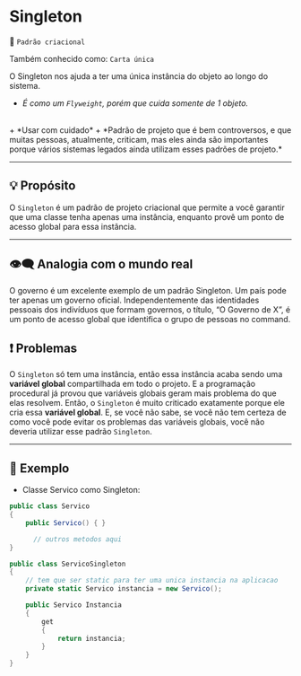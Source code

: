 # Singleton
📍 `Padrão criacional`

Também conhecido como: `Carta única`

O Singleton nos ajuda a ter uma única instância do objeto ao longo do sistema.

+ *É como um `Flyweight`, porém que cuida somente de 1 objeto.*
<br>
+ *Usar com cuidado*
  + *Padrão de projeto que é bem controversos, e que muitas pessoas, atualmente, criticam, mas eles ainda são importantes porque vários sistemas legados ainda utilizam esses padrões de projeto.*

---
## 💡 Propósito
O `Singleton` é um padrão de projeto criacional que permite a você garantir que uma classe tenha apenas uma instância, enquanto provê um ponto de acesso global para essa instância.

---
## 👁‍🗨 Analogia com o mundo real
O governo é um excelente exemplo de um padrão Singleton. Um país pode ter apenas um governo oficial. 
Independentemente das identidades pessoais dos indivíduos que formam governos, o título, “O Governo de X”, é um ponto de acesso global que identifica o grupo de pessoas no command.

## ❗ Problemas
O `Singleton` só tem uma instância, então essa instância acaba sendo uma **variável global** compartilhada em todo o projeto. E a programação procedural já provou que variáveis globais geram mais problema do que elas resolvem. 
Então, o `Singleton` é muito criticado exatamente porque ele cria essa **variável global**. 
E, se você não sabe, se você não tem certeza de como você pode evitar os problemas das variáveis globais, você não deveria utilizar esse padrão `Singleton`.

---
## 📑 Exemplo

+ Classe Servico como Singleton:
```csharp
public class Servico 
{
    public Servico() { }

      // outros metodos aqui
}

public class ServicoSingleton 
{
    // tem que ser static para ter uma unica instancia na aplicacao
    private static Servico instancia = new Servico();

    public Servico Instancia
    {
        get
        {
            return instancia;
        }
    }
}
```